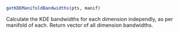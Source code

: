 ```julia
getKDEManifoldBandwidths(pts, manif)

```

Calculate the KDE bandwidths for each dimension independly, as per manifold of each.  Return vector of all dimension bandwidths.
